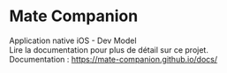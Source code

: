 # Mate Companion

Application native iOS - Dev Model   
Lire la documentation pour plus de détail sur ce projet.  
Documentation : https://mate-companion.github.io/docs/
